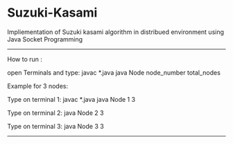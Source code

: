 # Suzuki-Kasami
Impliementation of Suzuki kasami algorithm in distribued environment using Java Socket Programming

***************************************************************************************************
How to run :

open Terminals and type:
javac *.java
java Node node_number total_nodes

Example for 3 nodes:

Type on terminal 1:
javac *.java
java Node 1 3

Type on terminal 2:
java Node 2 3

Type on terminal 3:
java Node 3 3

*****************************************************************************************************

